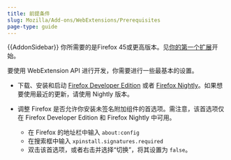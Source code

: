 ```yaml
---
title: 前提条件
slug: Mozilla/Add-ons/WebExtensions/Prerequisites
page-type: guide
---
```


{{AddonSidebar}}
你所需要的是Firefox 45或更高版本。见[你的第一个扩展](/zh-CN/docs/Mozilla/Add-ons/WebExtensions/Your_first_WebExtension)开始。

要使用 WebExtension API 进行开发，你需要进行一些最基本的设置。

- 下载、安装和启动 [Firefox Developer Edition](https://www.mozilla.org/zh-CN/firefox/developer/) 或者 [Firefox Nightly](https://nightly.mozilla.org/)。如果想要使用最近的更新，请使用 Nightly 版本。
- 调整 Firefox 是否允许你安装未签名附加组件的首选项。需注意，该首选项仅在 Firefox Developer Edition 和 Firefox Nightly 中可用。

  - 在 Firefox 的地址栏中输入 `about:config`
  - 在搜索框中输入 `xpinstall.signatures.required`
  - 双击该首选项，或者右击并选择“切换”，将其设置为 `false`。
